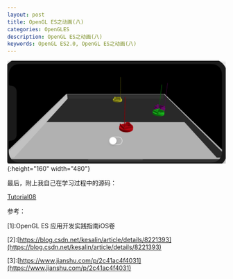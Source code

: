 ```yaml
---
layout: post   
title: OpenGL ES之动画(八)  
categories: OpenGLES
description: OpenGL ES之动画(八) 
keywords: OpenGL ES2.0, OpenGL ES之动画(八)
---
```



![](/images/blog/OpenGLES/Tutorial08/2019-07-23-224247.png){:height="160" width="480"}


最后，附上我自己在学习过程中的源码：


[Tutorial08](https://github.com/heyonly/OpenGLES2.0/tree/master/Tutorial08)



参考：

[1]\:OpenGL ES 应用开发实践指南iOS卷



[2]\:[https://blog.csdn.net/kesalin/article/details/8221393](https://blog.csdn.net/kesalin/article/details/8221393)




[3]\:[https://www.jianshu.com/p/2c41ac4f4031](https://www.jianshu.com/p/2c41ac4f4031)



